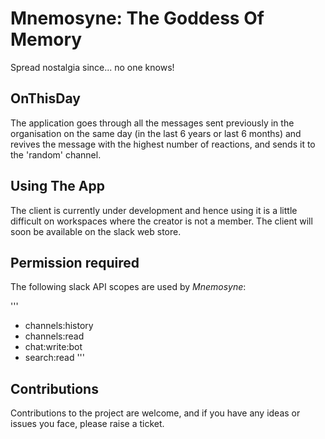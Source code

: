# Mnemosyne: The Goddess Of Memory
Spread nostalgia since... no one knows!

## OnThisDay

The application goes through all the messages sent previously in the organisation on the same day
 (in the last 6 years or last 6 months) and revives the message with the highest number of reactions,
 and sends it to the 'random' channel.

## Using The App
The client is currently under development and hence using it is a little difficult on workspaces where the creator
is not a member. The client will soon be available on the slack web store.

## Permission required
The following slack API scopes are used by _Mnemosyne_:

'''
- channels:history
- channels:read
- chat:write:bot
- search:read
'''

## Contributions
Contributions to the project are welcome, and if you have any ideas or issues you face, please raise a ticket.
